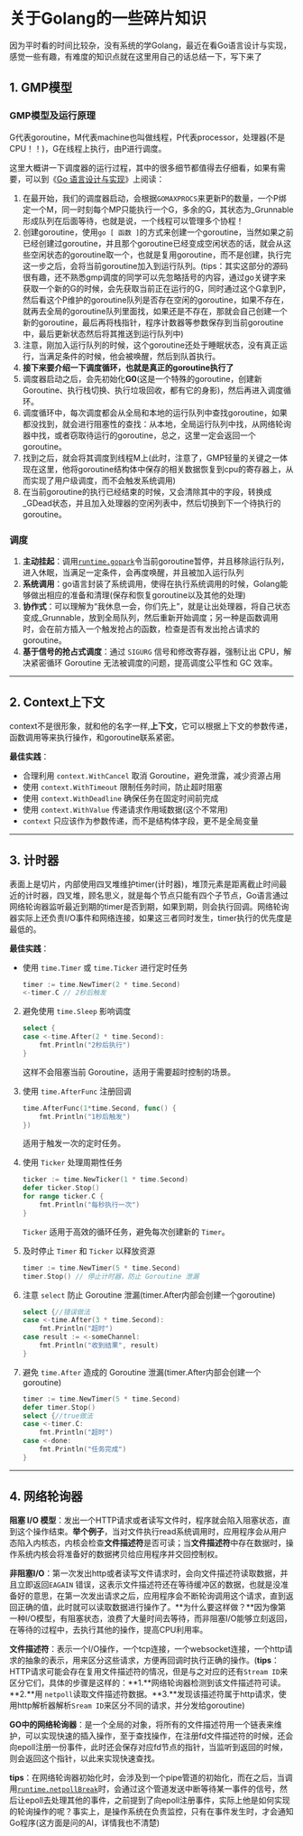 # 关于Golang的一些碎片知识

因为平时看的时间比较杂，没有系统的学Golang，最近在看Go语言设计与实现，感觉一些有趣，有难度的知识点就在这里用自己的话总结一下，写下来了

## 1. GMP模型

### GMP模型及运行原理

G代表goroutine，M代表machine也叫做线程，P代表processor，处理器(不是CPU！！)，G在线程上执行，由P进行调度。

这里大概讲一下调度器的运行过程，其中的很多细节都值得去仔细看，如果有需要，可以到《[Go 语言设计与实现](https://draveness.me/golang)》上阅读：

1. 在最开始，我们的调度器启动，会根据`GOMAXPROCS`来更新P的数量，一个P绑定一个M，同一时刻每个MP只能执行一个G，多余的G，其状态为_Grunnable形成队列在后面等待，也就是说，一个线程可以管理多个协程！
2. 创建goroutine，使用`go [ 函数 ]`的方式来创建一个goroutine，当然如果之前已经创建过goroutine，并且那个goroutine已经变成空闲状态的话，就会从这些空闲状态的goroutine取一个，也就是复用goroutine，而不是创建，执行完这一步之后，会将当前goroutine加入到运行队列。(tips：其实这部分的源码很有趣，还不熟悉gmp调度的同学可以先忽略括号的内容，通过go关键字来获取一个新的G的时候，会先获取当前正在运行的G，同时通过这个G拿到P，然后看这个P维护的goroutine队列是否存在空闲的goroutine，如果不存在，就再去全局的goroutine队列里面找，如果还是不存在，那就会自己创建一个新的goroutine，最后再将栈指针，程序计数器等参数保存到当前goroutine中，最后更新状态然后将其推送到运行队列中)
3. 注意，刚加入运行队列的时候，这个goroutine还处于睡眠状态，没有真正运行，当满足条件的时候，他会被唤醒，然后到队首执行。
4. **接下来要介绍一下调度循环，也就是真正的goroutine执行了**
5. 调度器启动之后，会先初始化**G0**(这是一个特殊的goroutine，创建新 Goroutine、执行栈切换、执行垃圾回收，都有它的身影)，然后再进入调度循环。
6. 调度循环中，每次调度都会从全局和本地的运行队列中查找goroutine，如果都没找到，就会进行阻塞性的查找：从本地，全局运行队列中找，从网络轮询器中找，或者窃取待运行的goroutine，总之，这里一定会返回一个goroutine。
7. 找到之后，就会将其调度到线程M上(此时，注意了，GMP轻量的关键之一体现在这里，他将goroutine结构体中保存的相关数据恢复到cpu的寄存器上，从而实现了用户级调度，而不会触发系统调用)
8. 在当前goroutine的执行已经结束的时候，又会清除其中的字段，转换成_GDead状态，并且加入处理器的空闲列表中，然后切换到下一个待执行的goroutine。

### 调度

1. **主动挂起**：调用[`runtime.gopark`](https://draveness.me/golang/tree/runtime.gopark)令当前goroutine暂停，并且移除运行队列，进入休眠，当满足一定条件，会再度唤醒，并且被加入运行队列
2. **系统调用**：go语言封装了系统调用，使得在执行系统调用的时候，Golang能够做出相应的准备和清理(保存和恢复goroutine以及其他的处理)
3. **协作式**：可以理解为“我休息一会，你们先上”，就是让出处理器，将自己状态变成_Grunnable，放到全局队列，然后重新开始调度；另一种是函数调用时，会在前方插入一个触发抢占的函数，检查是否有发出抢占请求的goroutine。
4. **基于信号的抢占式调度**：通过 `SIGURG` 信号和修改寄存器，强制让出 CPU，解决紧密循环 Goroutine 无法被调度的问题，提高调度公平性和 GC 效率。

----

## 2. Context上下文

context不是很形象，就和他的名字一样,**上下文**，它可以根据上下文的参数传递，函数调用等来执行操作，和goroutine联系紧密。

**最佳实践**：

-  合理利用 `context.WithCancel` 取消 Goroutine，避免泄露，减少资源占用
-  使用 `context.WithTimeout` 限制任务时间，防止超时阻塞
-  使用 `context.WithDeadline` 确保任务在固定时间前完成
-  使用 `context.WithValue` 传递请求作用域数据(这个不常用)
-  `context` 只应该作为参数传递，而不是结构体字段，更不是全局变量

----

## 3. 计时器

表面上是切片，内部使用四叉堆维护timer(计时器)，堆顶元素是距离截止时间最近的计时器，四叉堆，顾名思义，就是每个节点只能有四个子节点，Go语言通过网络轮询器监听最近到期的timer是否到期，如果到期，则会执行回调。网络轮询器实际上还负责I/O事件和网络连接，如果这三者同时发生，timer执行的优先度是最低的。

**最佳实践**：

- 使用 `time.Timer` 或 `time.Ticker` 进行定时任务

   ```go
   timer := time.NewTimer(2 * time.Second)
   <-timer.C // 2秒后触发
   ```

2. 避免使用 `time.Sleep` 影响调度

   ```go
   select {
   case <-time.After(2 * time.Second):
       fmt.Println("2秒后执行")
   }
   ```

   这样不会阻塞当前 Goroutine，适用于需要超时控制的场景。

3. 使用 `time.AfterFunc` 注册回调

   ```go
   time.AfterFunc(1*time.Second, func() {
       fmt.Println("1秒后触发")
   })
   ```

   适用于触发一次的定时任务。

4. 使用 `Ticker` 处理周期性任务

   ```go
   ticker := time.NewTicker(1 * time.Second)
   defer ticker.Stop()
   for range ticker.C {
       fmt.Println("每秒执行一次")
   }
   ```

   `Ticker` 适用于高效的循环任务，避免每次创建新的 `Timer`。

5. 及时停止 `Timer` 和 `Ticker` 以释放资源

   ```go
   timer := time.NewTimer(5 * time.Second)
   timer.Stop() // 停止计时器，防止 Goroutine 泄漏
   ```

6. 注意 `select` 防止 Goroutine 泄漏(timer.After内部会创建一个goroutine)

   ```go
   select {//错误做法
   case <-time.After(3 * time.Second):
       fmt.Println("超时")
   case result := <-someChannel:
       fmt.Println("收到结果", result)
   }
   ```

7. 避免 `time.After` 造成的 Goroutine 泄漏(timer.After内部会创建一个goroutine)

   ```go
   timer := time.NewTimer(5 * time.Second)
   defer timer.Stop()
   select {//true做法
   case <-timer.C:
       fmt.Println("超时")
   case <-done:
       fmt.Println("任务完成")
   }
   ```

----

## 4. 网络轮询器

**阻塞 I/O 模型**：发出一个HTTP请求或者读写文件时，程序就会陷入阻塞状态，直到这个操作结束。**举个例子**，当对文件执行read系统调用时，应用程序会从用户态陷入内核态，内核会检查**文件描述符**是否可读；当**文件描述符**中存在数据时，操作系统内核会将准备好的数据拷贝给应用程序并交回控制权。

**非阻塞I/O**：第一次发出http或者读写文件请求时，会向文件描述符读取数据，并且立即返回`EAGAIN` 错误，这表示文件描述符还在等待缓冲区的数据，也就是没准备好的意思，在第一次发出请求之后，应用程序会不断轮询调用这个请求，直到返回正确的值，此时就可以读取数据进行操作了。**为什么要这样做？**因为像第一种I/O模型，有阻塞状态，浪费了大量时间去等待，而非阻塞I/O能够立刻返回，在等待的过程中，去执行其他的操作，提高CPU利用率。

**文件描述符**：表示一个I/O操作，一个tcp连接，一个websocket连接，一个http请求的抽象的表示，用来区分这些请求，方便再回调时执行正确的操作。(**tips**：HTTP请求可能会存在复用文件描述符的情况，但是与之对应的还有`Stream ID`来区分它们，具体的步骤是这样的：**1.**网络轮询器检测到该文件描述符可读。**2.**用 `netpoll`读取文件描述符数据。**3.**发现该描述符属于http请求，使用http解析器解析`Sream ID`来区分不同的请求，并分发给goroutine)

**GO中的网络轮询器**：是一个全局的对象，将所有的文件描述符用一个链表来维护，可以实现快速的插入操作，至于查找操作，在注册fd文件描述符的时候，还会向epoll注册一份事件，此时还会保存对应fd节点的指针，当监听到返回的时候，则会返回这个指针，以此来实现快速查找。

**tips**：在网络轮询器初始化时，会涉及到一个pipe管道的初始化，而在之后，当调用[`runtime.netpollBreak`](https://draveness.me/golang/tree/runtime.netpollBreak)时，会通过这个管道发送中断等待某一事件的信号，然后让epoll去处理其他的事件，之前提到了向epoll注册事件，实际上他是如何实现的轮询操作的呢？事实上，是操作系统在负责监控，只有在事件发生时，才会通知Go程序(这方面是问的AI，详情我也不清楚)
